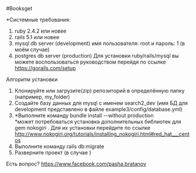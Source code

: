 #Booksget

*Системные требования:
1. ruby 2.4.2 или новее
2. rails 5.1 или новее
3. mysql db server (development) имя пользователя: root и пароль: 1 (в моём случае)
4. postgres db server (production)
Для установки ruby/rails/mysql вы можете воспользоваться руководством перейдя по ссылке https://gorails.com/setup

Алгоритм установки
1. Клонируйте или загрузите(zip) репозиторий в определённую папку (например, my_folder)
2. Создайте базу данных для mysql с именем search2_dev (имя БД для development представлено в файле example3/config/database.yml)
3. *Выполните команду bundle install --without production     
     *может потребоваться установка дополнительных библиотек для gem nokogiri . Для их установки перейдите по ссылке http://www.nokogiri.org/tutorials/installing_nokogiri.html#red_hat___centos
4. Выполните команду rails db:migrate
5. Разверните проект (в случае )

Есть вопрос?
https://www.facebook.com/pasha.bratanov

